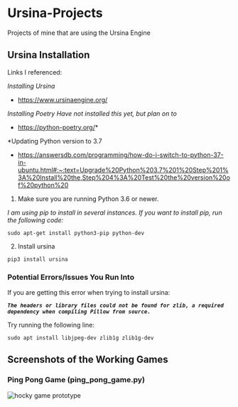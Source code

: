 # Ursina-Projects
Projects of mine that are using the Ursina Engine


## Ursina Installation

Links I referenced:

*Installing Ursina*

- https://www.ursinaengine.org/

*Installing Poetry*
*Have not installed this yet, but plan on to*

- https://python-poetry.org/*

*Updating Python version to 3.7

- https://answersdb.com/programming/how-do-i-switch-to-python-37-in-ubuntu.html#:~:text=Upgrade%20Python%203.7%201%20Step%201%3A%20Install%20the,Step%204%3A%20Test%20the%20version%20of%20python%20


1. Make sure you are running Python 3.6 or newer.

*I am using pip to install in several instances. If you want to install pip, run the following code:*

`sudo apt-get install python3-pip python-dev`

2. Install ursina

`pip3 install ursina`


### Potential Errors/Issues You Run Into

If you are getting this error when trying to install ursina:

***`The headers or library files could not be found for zlib,
    a required dependency when compiling Pillow from source.`***
    
Try running the following line:

`sudo apt install libjpeg-dev zlib1g zlib1g-dev`


## Screenshots of the Working Games

### Ping Pong Game (ping_pong_game.py)

![hocky game prototype](https://user-images.githubusercontent.com/85701392/201929189-2e6a81c5-48c1-4331-9b03-a59d41d0ea3a.PNG)
